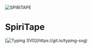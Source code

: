 
![SPIRITAPE](https://i.postimg.cc/SsNWwmcz/spiritape-logo50.png)

# SpiriTape
[![Typing SVG](https://readme-typing-svg.herokuapp.com/?color=%2336BCF7&lines=Type+your+text...)](https://git.io/typing-svg)
